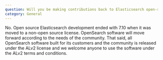 ```yaml
---
question: Will you be making contributions back to Elasticsearch open-source?
category: General
---
```


No. Open source Elasticsearch development ended with 7.10 when it was moved to a non-open source license. OpenSearch software will move forward according to the needs of the community. That said, all OpenSearch software built for its customers and the community is released under the ALv2 license and we welcome anyone to use the software under the ALv2 terms and conditions.  